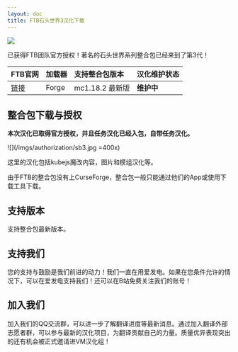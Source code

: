 ```yaml
---
layout: doc
title: FTB石头世界3汉化下载
---
```


![](https://dist.creeper.host/FTB2/cdn/packs/ftb-stoneblock-3/title.png)

已获得FTB团队官方授权！著名的石头世界系列整合包已经来到了第3代！

<DownloadLinks :methods="[
  { id: 'lanzou', text: '下载汉化', icon: '/imgs/svg/lanzou.svg', link: 'https://wulian233.lanzouj.com/iOmik27cyd9i' },
  { id: 'bilibili', text: '专栏介绍', icon: '/imgs/svg/bilibili.svg', link: 'https://www.bilibili.com/read/cv21772959/' },
  { id: 'gitee', text: 'FTB整合包下载工具', icon: '/imgs/svg/gitee.svg', link: 'https://gitee.com/flrscn/curse-the-beast/releases' },
  { id: 'curseforge', text: 'i18n自动汉化更新模组', icon: '/imgs/svg/curseforge.svg', link: 'https://www.curseforge.com/minecraft/mc-mods/i18nupdatemod/download/5841609' },
  { id: 'lazy', text: '懒汉下载', icon: '/imgs/logo/logo_64.png', link: 'https://wulian233.lanzouj.com/iOmik27cyd9i' }
]" />

| FTB官网                                                              | 加载器 | 支持整合包版本  | 汉化维护状态 |
| :------------------------------------------------------------------- | :----- | :-------------- | :----------- |
| [链接](https://www.feed-the-beast.com/modpacks/100-ftb-stoneblock-3) | Forge  | mc1.18.2 最新版 | **维护中**   |

## 整合包下载与授权

**本次汉化已取得官方授权，并且任务汉化已经入包，自带任务汉化。**

![](/imgs/authorization/sb3.jpg =400x)

这里的汉化包括kubejs魔改内容，图片和模组汉化等。

由于FTB的整合包没有上CurseForge，整合包一般只能通过他们的App或使用下载工具下载。

## 支持版本

支持整合包最新版本。

## 支持我们

您的支持与鼓励是我们前进的动力！我们一直在用爱发电。如果在您条件允许的情况下，可以在爱发电支持我们！还可以在B站免费关注我们的账号！

## 加入我们

加入我们的QQ交流群，可以进一步了解翻译进度等最新消息。通过加入翻译外部志愿者群，可以参与最新的汉化项目，为翻译贡献自己的力量。质量优异表现突出的还有机会被正式邀请进VM汉化组！

